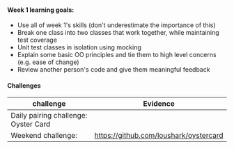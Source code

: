 #### Week 1 learning goals:

- Use all of week 1's skills (don't underestimate the importance of this)
- Break one class into two classes that work together, while maintaining test coverage
- Unit test classes in isolation using mocking
- Explain some basic OO principles and tie them to high level concerns (e.g. ease of change)
- Review another person's code and give them meaningful feedback


#### Challenges

| challenge                            | Evidence                                        |
| -------------------------------------|-------------------------------------------------|
| Daily pairing challenge: Oyster Card |                                                 |
| Weekend challenge:                   |  https://github.com/loushark/oystercard         |
